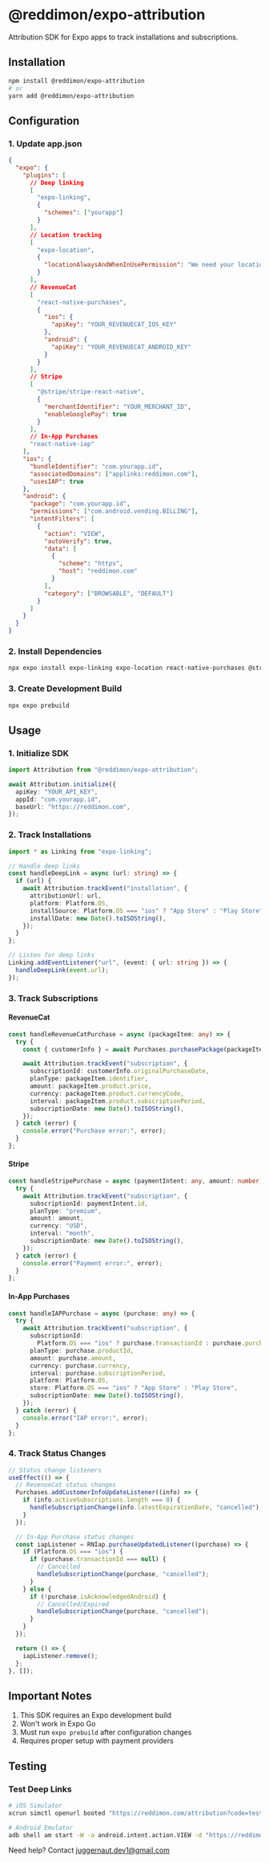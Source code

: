 # @reddimon/expo-attribution

Attribution SDK for Expo apps to track installations and subscriptions.

## Installation

```bash
npm install @reddimon/expo-attribution
# or
yarn add @reddimon/expo-attribution
```

## Configuration

### 1. Update app.json

```json
{
  "expo": {
    "plugins": [
      // Deep linking
      [
        "expo-linking",
        {
          "schemes": ["yourapp"]
        }
      ],
      // Location tracking
      [
        "expo-location",
        {
          "locationAlwaysAndWhenInUsePermission": "We need your location for attribution tracking"
        }
      ],
      // RevenueCat
      [
        "react-native-purchases",
        {
          "ios": {
            "apiKey": "YOUR_REVENUECAT_IOS_KEY"
          },
          "android": {
            "apiKey": "YOUR_REVENUECAT_ANDROID_KEY"
          }
        }
      ],
      // Stripe
      [
        "@stripe/stripe-react-native",
        {
          "merchantIdentifier": "YOUR_MERCHANT_ID",
          "enableGooglePay": true
        }
      ],
      // In-App Purchases
      "react-native-iap"
    ],
    "ios": {
      "bundleIdentifier": "com.yourapp.id",
      "associatedDomains": ["applinks:reddimon.com"],
      "usesIAP": true
    },
    "android": {
      "package": "com.yourapp.id",
      "permissions": ["com.android.vending.BILLING"],
      "intentFilters": [
        {
          "action": "VIEW",
          "autoVerify": true,
          "data": [
            {
              "scheme": "https",
              "host": "reddimon.com"
            }
          ],
          "category": ["BROWSABLE", "DEFAULT"]
        }
      ]
    }
  }
}
```

### 2. Install Dependencies

```bash
npx expo install expo-linking expo-location react-native-purchases @stripe/stripe-react-native react-native-iap
```

### 3. Create Development Build

```bash
npx expo prebuild
```

## Usage

### 1. Initialize SDK

```typescript
import Attribution from "@reddimon/expo-attribution";

await Attribution.initialize({
  apiKey: "YOUR_API_KEY",
  appId: "com.yourapp.id",
  baseUrl: "https://reddimon.com",
});
```

### 2. Track Installations

```typescript
import * as Linking from "expo-linking";

// Handle deep links
const handleDeepLink = async (url: string) => {
  if (url) {
    await Attribution.trackEvent("installation", {
      attributionUrl: url,
      platform: Platform.OS,
      installSource: Platform.OS === "ios" ? "App Store" : "Play Store",
      installDate: new Date().toISOString(),
    });
  }
};

// Listen for deep links
Linking.addEventListener("url", (event: { url: string }) => {
  handleDeepLink(event.url);
});
```

### 3. Track Subscriptions

#### RevenueCat

```typescript
const handleRevenueCatPurchase = async (packageItem: any) => {
  try {
    const { customerInfo } = await Purchases.purchasePackage(packageItem);

    await Attribution.trackEvent("subscription", {
      subscriptionId: customerInfo.originalPurchaseDate,
      planType: packageItem.identifier,
      amount: packageItem.product.price,
      currency: packageItem.product.currencyCode,
      interval: packageItem.product.subscriptionPeriod,
      subscriptionDate: new Date().toISOString(),
    });
  } catch (error) {
    console.error("Purchase error:", error);
  }
};
```

#### Stripe

```typescript
const handleStripePurchase = async (paymentIntent: any, amount: number) => {
  try {
    await Attribution.trackEvent("subscription", {
      subscriptionId: paymentIntent.id,
      planType: "premium",
      amount: amount,
      currency: "USD",
      interval: "month",
      subscriptionDate: new Date().toISOString(),
    });
  } catch (error) {
    console.error("Payment error:", error);
  }
};
```

#### In-App Purchases

```typescript
const handleIAPPurchase = async (purchase: any) => {
  try {
    await Attribution.trackEvent("subscription", {
      subscriptionId:
        Platform.OS === "ios" ? purchase.transactionId : purchase.purchaseToken,
      planType: purchase.productId,
      amount: purchase.amount,
      currency: purchase.currency,
      interval: purchase.subscriptionPeriod,
      platform: Platform.OS,
      store: Platform.OS === "ios" ? "App Store" : "Play Store",
      subscriptionDate: new Date().toISOString(),
    });
  } catch (error) {
    console.error("IAP error:", error);
  }
};
```

### 4. Track Status Changes

```typescript
// Status change listeners
useEffect(() => {
  // RevenueCat status changes
  Purchases.addCustomerInfoUpdateListener((info) => {
    if (info.activeSubscriptions.length === 0) {
      handleSubscriptionChange(info.latestExpirationDate, "cancelled");
    }
  });

  // In-App Purchase status changes
  const iapListener = RNIap.purchaseUpdatedListener((purchase) => {
    if (Platform.OS === "ios") {
      if (purchase.transactionId === null) {
        // Cancelled
        handleSubscriptionChange(purchase, "cancelled");
      }
    } else {
      if (!purchase.isAcknowledgedAndroid) {
        // Cancelled/Expired
        handleSubscriptionChange(purchase, "cancelled");
      }
    }
  });

  return () => {
    iapListener.remove();
  };
}, []);
```

## Important Notes

1. This SDK requires an Expo development build
2. Won't work in Expo Go
3. Must run `expo prebuild` after configuration changes
4. Requires proper setup with payment providers

## Testing

### Test Deep Links

```bash
# iOS Simulator
xcrun simctl openurl booted "https://reddimon.com/attribution?code=test123"

# Android Emulator
adb shell am start -W -a android.intent.action.VIEW -d "https://reddimon.com/attribution?code=test123" com.yourapp.id
```

Need help? Contact juggernaut.dev1@gmail.com
